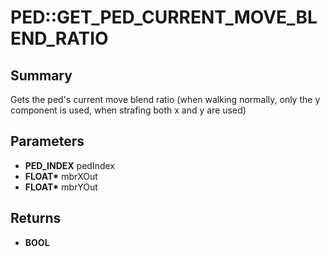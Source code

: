 # PED::GET_PED_CURRENT_MOVE_BLEND_RATIO

## Summary
Gets the ped's current move blend ratio (when walking normally, only the y component is used, when strafing both x and y are used)

## Parameters
* **PED_INDEX** pedIndex
* **FLOAT\*** mbrXOut
* **FLOAT\*** mbrYOut

## Returns
* **BOOL**